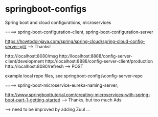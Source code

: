 # springboot-configs
Spring boot and cloud configurations, microservices

====> spring-boot-configuration-client, spring-boot-configuration-server

https://howtodoinjava.com/spring/spring-cloud/spring-cloud-config-server-git/ --> Thanks!

http://localhost:8080/msg
http://localhost:8888/config-server-client/development
http://localhost:8888/config-server-client/production
http://localhost:8080/refresh --> POST

example local repo files, see springboot-configs\config-server-repo


====> spring-boot-microservice-eureka-naming-server,

http://www.springboottutorial.com/creating-microservices-with-spring-boot-part-1-getting-started --> Thanks, but too much Ads

--> need to be improved by adding Zuul ...

